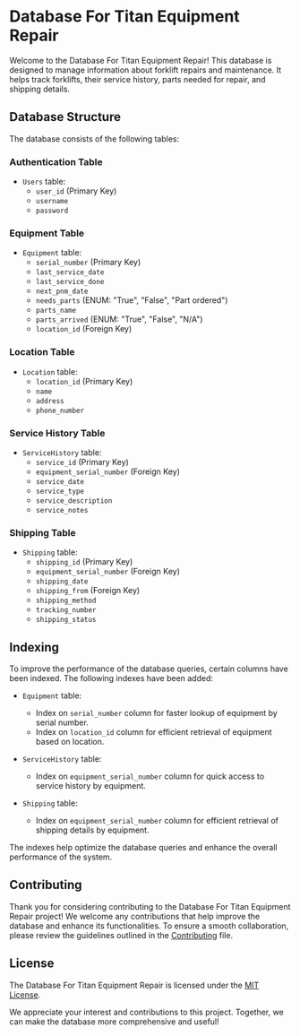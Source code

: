 # Database For Titan Equipment Repair

Welcome to the Database For Titan Equipment Repair! This database is designed to manage information about forklift repairs and maintenance. It helps track forklifts, their service history, parts needed for repair, and shipping details.

## Database Structure

The database consists of the following tables:

### Authentication Table

- `Users` table:
  - `user_id` (Primary Key)
  - `username`
  - `password`

### Equipment Table

- `Equipment` table:
  - `serial_number` (Primary Key)
  - `last_service_date`
  - `last_service_done`
  - `next_pnm_date`
  - `needs_parts` (ENUM: "True", "False", "Part ordered")
  - `parts_name`
  - `parts_arrived` (ENUM: "True", "False", "N/A")
  - `location_id` (Foreign Key)

### Location Table

- `Location` table:
  - `location_id` (Primary Key)
  - `name`
  - `address`
  - `phone_number`

### Service History Table

- `ServiceHistory` table:
  - `service_id` (Primary Key)
  - `equipment_serial_number` (Foreign Key)
  - `service_date`
  - `service_type`
  - `service_description`
  - `service_notes`

### Shipping Table

- `Shipping` table:
  - `shipping_id` (Primary Key)
  - `equipment_serial_number` (Foreign Key)
  - `shipping_date`
  - `shipping_from` (Foreign Key)
  - `shipping_method`
  - `tracking_number`
  - `shipping_status`

## Indexing

To improve the performance of the database queries, certain columns have been indexed. The following indexes have been added:

- `Equipment` table:
  - Index on `serial_number` column for faster lookup of equipment by serial number.
  - Index on `location_id` column for efficient retrieval of equipment based on location.

- `ServiceHistory` table:
  - Index on `equipment_serial_number` column for quick access to service history by equipment.

- `Shipping` table:
  - Index on `equipment_serial_number` column for efficient retrieval of shipping details by equipment.

The indexes help optimize the database queries and enhance the overall performance of the system.

## Contributing

Thank you for considering contributing to the Database For Titan Equipment Repair project! We welcome any contributions that help improve the database and enhance its functionalities. To ensure a smooth collaboration, please review the guidelines outlined in the [Contributing](CONTRIBUTING.md) file.

## License

The Database For Titan Equipment Repair is licensed under the [MIT License](LICENSE).

We appreciate your interest and contributions to this project. Together, we can make the database more comprehensive and useful!
